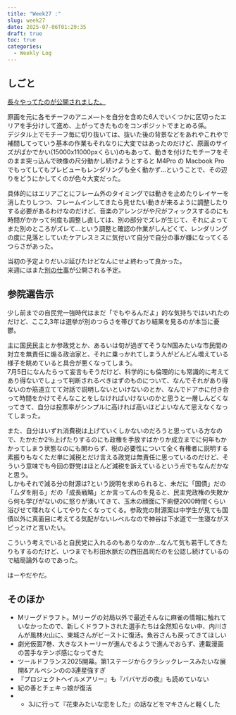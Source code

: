 ```yaml
---
title: "Week27 :"
slug: week27
date: 2025-07-06T01:29:35
draft: true
toc: true
categories:
  - Weekly Log
---
```

## しごと

[長々やってたのが公開されました。](https://www.youtube.com/watch?v=vuxCfIijgIc)  

原画を元に各モチーフのアニメ―トを自分を含めた6人でいくつかに区切ったエリアを手分けして進め、上がってきたものをコンポジットでまとめる係。  
デジタル上でモチーフ毎に切り抜いては、抜いた後の背景などをあれやこれやで補間してっていう基本の作業もそれなりに大変ではあったのだけど、原画のサイズがばかでかい(15000x11000pxくらい)のもあって、動きを付けたモチーフをそのまま突っ込んで映像の尺分動かし続けようとすると M4Pro の Macbook Pro でもってしてもプレビューもレンダリングも全く動かず…ということで、その辺りをどうにかしてくのが色々大変だった。    

具体的にはエリアごとにフレーム外のタイミングでは動きを止めたりレイヤーを消したりしつつ、フレームインしてきたら見せたい動きが来るように調整したりする必要があるわけなのだけど、音楽のアレンジがや尺がフィックスするのにも時間がかかって何度も調整し直しては、別の部分でズレが生じて、それによってまた別のところがズレて…という調整と確認の作業がしんどくて、レンダリングの度に見落としていたケアレスミスに気付いて自分で自分の事が嫌になってくるつらさがあった。

当初の予定よりだいぶ延びたけどなんにせよ終わって良かった。  
来週にはまた[別の仕事](https://osomatsusan.com/onair/)が公開される予定。


## 参院選告示

少し前までの自民党一強時代はまだ「でもやるんだよ」的な気持ちではいれたのだけど、ここ2,3年は選挙が別のつらさを帯びており結果を見るのが本当に憂鬱。

主に国民民主とか参政党とか、あるいは旬が過ぎてそうなN国みたいな市民間の対立を無責任に煽る政治家と、それに乗っかれてしまう人がどんどん増えている様子を眺めていると具合が悪くなってしまう。  
7月5日になんたらって妄言もそうだけど、科学的にも倫理的にも常識的に考えてあり得ないでしょって判断されるべきはずのものについて、なんでそれがあり得ないのか筋道立てて対話で説明しないといけないのとか、なんでドアホに付き合って時間をかけてそんなことをしなければいけないのかと思うと一層しんどくなってきて、自分は投票率がシンプルに高ければ高いほどよいなんて思えなくなってしまった。

また、自分はいずれ消費税は上げていくしかないのだろうと思っている方なので、たかだか2％上げたりするのにも政権を手放すばかりか成立までに何年もかかってしまう状態なのにも関わらず、税の必要性について全く有権者に説明する素振りもなくただ単に減税とだけ言える政党は無責任に思っているのだけど、そういう意味でも今回の野党はほとんど減税を訴えているという点でもなんだかなと思う。  
しかもそれで減る分の財源は?という説明を求められると、未だに「国債」だの「ムダを削る」だの「成長戦略」とか言ってんのを見ると、民主党政権の失敗から何も学びがないのに怒りが湧いてきて、玉木の顔面に下痢便2000時間くらい浴びせて喋れなくしてやりたくなってくる。参政党の財源案は中学生が見ても国債以外に真面目に考えてる気配がないレベルなので神谷は下水道で一生寝ながスピっとけと言いたい。

こういう考えでいると自民党に入れるのもありなのか…なんて気も若干してきたりもするのだけど、いつまでも杉田水脈だの西田昌司だのを公認し続けているので結局論外なのであった。

はーやだやだ。

## そのほか

- Mリーグドラフト。Mリーグの対局以外で最近そんなに麻雀の情報に触れていなかったので、新しくドラフトされた選手たちは全然知らない中、内川さんが風林火山に、東城さんがビーストに復活。魚谷さんも戻ってきてほしい
- 劇光仮面7巻、大きなストーリーが進んでるようで進んでおらず、連載漫画の苦手なテンポ感になってきた
- ツールドフランス2025開幕。第1ステージからクラシックレースみたいな展開&アルペシンのの3連星強すぎ
- 『プロジェクトヘイルメアリー』も『ババヤガの夜』も読めていない
- 紀の善とチェキっ娘が復活
- - 3Jに行って『花束みたいな恋をした』の話などをマキさんと軽くした